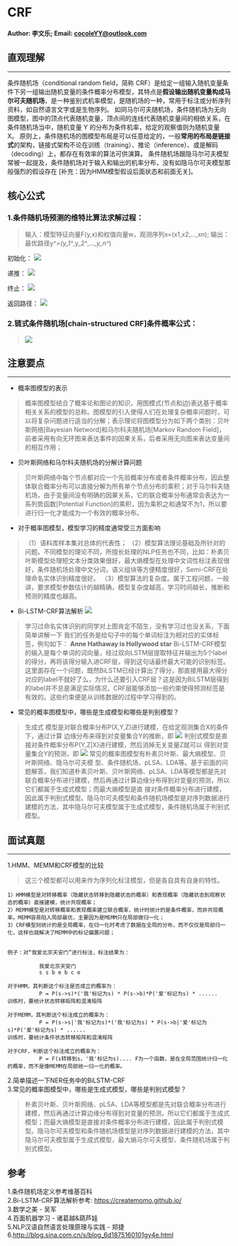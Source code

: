 # CRF #
#### Author: 李文乐; Email: cocoleYY@outlook.com ####


## 直观理解 ##

------------------------------------------------------------
条件随机场（conditional random field，简称 CRF）是给定一组输入随机变量条 件下另一组输出随机变量的条件概率分布模型，其特点是**假设输出随机变量构成马尔可夫随机场**，是一种鉴别式机率模型，是随机场的一种，常用于标注或分析序列资料，如自然语言文字或是生物序列。
如同马尔可夫随机场，条件随机场为无向图模型，图中的顶点代表随机变量，顶点间的连线代表随机变量间的相依关系，在条件随机场当中，随机变量 Y 的分布为条件机率，给定的观察值则为随机变量 X。
原则上，条件随机场的图模型布局是可以任意给定的，一般**常用的布局是链接式**的架构，链接式架构不论在训练（training）、推论（inference）、或是解码（decoding）上，都存在有效率的算法可供演算。
条件随机场跟隐马尔可夫模型常被一起提及，条件随机场对于输入和输出的机率分布，没有如隐马尔可夫模型那般强烈的假设存在 [补充：因为HMM模型假设后面状态和前面无关]。

## 核心公式
### 1.条件随机场预测的维特比算法求解过程：


> 输入：模型特征向量F(y,x)和权值向量w，观测序列x=(x1,x2,…,xn);
输出：最优路径y^*=(y_1^*,y_2^*,…,y_n^*)

初始化：
	 ![](https://m.qpic.cn/psb?/V11thrEZ18EV2M/vdZEui1slIkS1KzJzAQVwS34OgZW*6g6LvQsCJxv*dA!/b/dLYAAAAAAAAA&bo=zQErAAAAAAADB8U!&rf=viewer_4)
	 
递推：
	 ![](http://m.qpic.cn/psb?/V11thrEZ18EV2M/aVoN66f4shajQcPrzYsO8fGTiPG*dXNfvppIyuV870Q!/b/dL8AAAAAAAAA&bo=XQJdAAAAAAADFzA!&rf=viewer_4)
	 
终止：
	 ![](http://m.qpic.cn/psb?/V11thrEZ18EV2M/E2aVlLcp*QF8f4vaiX2DqwT3Wq2hwFsPsvR*ZSK6iPg!/b/dLYAAAAAAAAA&bo=HwFcAAAAAAADF3A!&rf=viewer_4)
	 
返回路径：
	 ![](http://m.qpic.cn/psb?/V11thrEZ18EV2M/3udfuP7mwmvBHGj9x5H8V2i5W*p2qH.Um5y.Rlw8Ero!/b/dL8AAAAAAAAA&bo=VAEuAAAAAAADF0k!&rf=viewer_4)



### 2.链式条件随机场[chain-structured CRF]条件概率公式：


> ![](https://m.qpic.cn/psb?/V11thrEZ18EV2M/eTdKbPFTkwuSvO5b3v1BQpaBcwx.WNKbs1DDZ42Z3l8!/b/dL4AAAAAAAAA&bo=ywFAAAAAAAARB7o!&rf=viewer_4)




## 注意要点

----------

- 概率图模型的表示
>概率图模型结合了概率论和图论的知识，用图模式(节点和边)表达基于概率相关关系的模型的总称。图模型的引入使得人们在处理复杂概率问题时，可以将复杂问题进行适当的分解；表示理论将图模型分为如下两个类别：贝叶斯网络[Bayesian Netword]和马尔科夫随机场[Markov Random Field]，前者采用有向无环图来表达事件的因果关系，后者采用无向图来表达变量间的相互作用；



- 贝叶斯网络和马尔科夫随机场的分解计算问题
>贝叶斯网络中每个节点都对应一个先验概率分布或者条件概率分布，因此整体联合概率分布可以直接分解为所有单个节点分布的乘积；对于马尔科夫随机场，由于变量间没有明确的因果关系，它的联合概率分布通常会表达为一系列势函数[Potential Function]的乘积，因为乘积之和通常不为1，所以要进行归一化才能成为一个有效的概率分布。



- 对于概率图模型，模型学习的精度通常受三方面影响
>（1）语料库样本集对总体的代表性；
>（2）模型算法理论基础及所针对的问题。不同模型的理论不同，所擅长处理的NLP任务也不同，比如：朴素贝叶斯模型处理短文本分类效果很好，最大熵模型在处理中文词性标注表现很好，条件随机场处理中文分词，语义组块等方便精度很好，Semi-CRF在处理命名实体识别精度很好。
>（3）模型算法的复杂度。属于工程问题，一般讲，要求模型参数估计的越精确，模型复杂度越高，学习时间越长，推断和预测的精度也越高。




- Bi-LSTM-CRF算法解析
	![](https://m.qpic.cn/psb?/V11thrEZ18EV2M/HHQD912uPPzxuu32GLjxt.fkskxIBKncE7ILdti39ew!/b/dLYAAAAAAAAA&bo=xgG9AQAAAAARB0s!&rf=viewer_4)

> 学习过命名实体识别的同学对上图肯定不陌生，没有学习过也没关系，下面简单讲解一下
> 我们的任务是给句子中的每个单词标注为相对应的实体标签，例句如下：
> **Anne Hathaway is Hollywood star**
> Bi-LSTM-CRF模型的输入是每个单词的词向量，经过双向LSTM层提取特征并输出为5个label的得分，再将该得分输入进CRF层，得到这句话最终最大可能的识别标签。
> 这里面存在一个问题，既然BiLSTM已经计算出了得分，那直接用最大得分对应的label不就好了么，为什么还要引入CRF层？这是因为BiLSTM层得到的label并不总是满足实际情况，CRF层能够添加一些约束使得预测标签是有效的。这些约束便是从训练数据的过程中学习得到的。




- 常见的概率图模型中，哪些是生成模型和哪些是判别模型？
>生成式 模型是对联合概率分布P(X,Y,Z)进行建模，在给定观测集合X的条件下，通过计算 边缘分布来得到对变量集合Y的推断，即
>![](http://m.qpic.cn/psb?/V11thrEZ18EV2M/HnOuUN6yfJE7zNF3HaLQbKYf7q5NWfAsOarpA.xW1XE!/b/dL4AAAAAAAAA&bo=2AFkAAAAAAARF50!&rf=viewer_4)
>判别式模型是直接对条件概率分布P(Y,Z|X)进行建模，然后消掉无关变量Z就可以 得到对变量集合Y的预测，即
>![](http://m.qpic.cn/psb?/V11thrEZ18EV2M/H7KjjCbjrm6P4lYQhapLTfyGPtWWYa3Q0L6Xr*yl2Kk!/b/dL4AAAAAAAAA&bo=QAFSAAAAAAARFzM!&rf=viewer_4)
>常见的概率图模型有朴素贝叶斯、最大熵模型、贝叶斯网络、隐马尔可夫模 型、条件随机场、pLSA、LDA等。基于前面的问题解答，我们知道朴素贝叶斯、贝叶斯网络、pLSA、LDA等模型都是先对联合概率分布进行建模，然后再通过计算边缘分布得到对变量的预测，所以它们都属于生成式模型；而最大熵模型是直 接对条件概率分布进行建模，因此属于判别式模型。隐马尔可夫模型和条件随机场模型是对序列数据进行建模的方法，其中隐马尔可夫模型属于生成式模型，条件随机场属于判别式模型。





## 面试真题 ##

----------
1.HMM、MEMM和CRF模型的比较
> 这三个模型都可以用来作为序列化标注模型，但是各自具有自身的特性。

    1）HMM模型是对转移概率（隐藏状态转移到隐藏状态的概率）和表现概率（隐藏状态到观察状态的概率）直接建模，统计共现概率；
    2）MEMM模型是对转移概率和表现概率建立联合概率，统计时统计的是条件概率，而非共现概率。MEMM容易陷入局部最优，主要因为是MEMM只在局部做归一化；
    3）CRF模型则统计的是全局概率，在归一化时考虑了数据在全局的分布，而不仅仅是局部归一化，这样也就解决了MEMM中的标记偏置问题；


    例子：对“我爱北京天安门”进行标注，标注结果为：

              我爱北京天安门
              s s b e b c e

    对于HMM，其判断这个标注是否成立的概率为：
              P = P(s->s)*('我'标记为s) * P(s->b)*P('爱'标记为s) * ......
    训练时，要统计状态转移矩阵和混淆矩阵

    对于MEMM，其判断这个标注成立的概率为：
              P = P(s->s|'我'标记为s)*('我'标记为s) * P(s->b|'爱'标记为s)*P('爱'标记为s) * ......
    训练时，要统计条件状态转移矩阵和混淆矩阵

    对于CRF，判断这个标注成立的概率为：
              P = F(s转移到s，'我'标记为s).... F为一个函数，是在全局范围统计归一化的概率，而不是像MEMM在局部统一归一化的概率。

2.简单描述一下NER任务中的BiLSTM-CRF  
3.常见的概率图模型中，哪些是生成式模型，哪些是判别式模型？
> 朴素贝叶斯、贝叶斯网络、pLSA、LDA等模型都是先对联合概率分布进行建模，然后再通过计算边缘分布得到对变量的预测，所以它们都属于生成式模型；而最大熵模型是直接对条件概率分布进行建模，因此属于判别式模型。隐马尔可夫模型和条件随机场模型是对序列数据进行建模的方法，其中隐马尔可夫模型属于生成式模型，最大熵马尔可夫模型、条件随机场属于判别式模型。


## 参考 ##
1.条件随机场定义参考维基百科  
2.Bi-LSTM-CRF算法解析参考: https://createmomo.github.io/  
3.数学之美 - 吴军  
4.百面机器学习 - 诸葛越&葫芦娃  
5.NLP汉语自然语言处理原理与实践 - 郑捷  
6.http://blog.sina.com.cn/s/blog_6d1875160101gy4e.html
